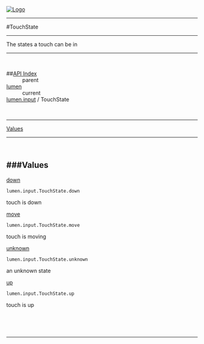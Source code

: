 
[![Logo](../../../images/logo.png)](../../../index.html)

---

#TouchState

--- 

The states a touch can be in

---
<br/>

##[API Index](../../../api/index.html#lumen.input)   
&emsp;&emsp;&emsp;parent    
[lumen](../)     
&emsp;&emsp;&emsp;current    
[lumen.input](./) / TouchState

<br/>

---


[Values](#Values)   


---

&nbsp;   

<a class="lift" name="Values" ></a>
###Values   
---
<a class="lift" name="down" href="#down">down</a>



`lumen.input.TouchState.down`

<span class="small_desc_flat"> touch is down </span>   

<a class="lift" name="move" href="#move">move</a>



`lumen.input.TouchState.move`

<span class="small_desc_flat"> touch is moving </span>   

<a class="lift" name="unknown" href="#unknown">unknown</a>



`lumen.input.TouchState.unknown`

<span class="small_desc_flat"> an unknown state </span>   

<a class="lift" name="up" href="#up">up</a>



`lumen.input.TouchState.up`

<span class="small_desc_flat"> touch is up </span>   

&nbsp;   



&nbsp;
&nbsp;
&nbsp;

---  


&nbsp;   
&nbsp;   